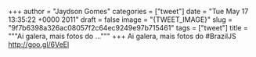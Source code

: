 
+++
author = "Jaydson Gomes"
categories = ["tweet"]
date = "Tue May 17 13:35:22 +0000 2011"
draft = false
image = "{TWEET_IMAGE}"
slug = "9f7b6398a326ac08057f2c64ec9249e97b715461"
tags = ["tweet"]
title = """Ai galera, mais fotos do ..."""
+++
Ai galera, mais fotos do #BrazilJS http://goo.gl/6VeEl
